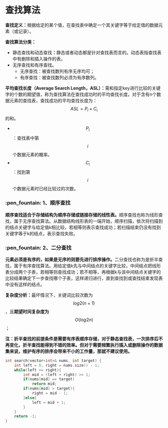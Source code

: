 # 查找算法

**查找定义：**&#x6839;据给定的某个值，在查找表中确定一个其关键字等于给定值的数据元素（或记录）。

**查找算法分类：**

* 静态查找和动态查&#x627E;**：**&#x9759;态或者动态都是针对查找表而言的。动态表指查找表中有删除和插入操作的表。
* 无序查找和有序查找。
  * 无序查找：被查找数列有序无序均可；
  * 有序查找：被查找数列必须为有序数列。

**平均查找长度（Average Search Length，ASL）：**&#x9700;和指定key进行比较的关键字的个数的期望值，称为查找算法在查找成功时的平均查找长度。对于含有n个数据元素的查找表，查找成功的平均查找长度为： $$ASL = P_i\times C_i$$ 的和。

* $$P_i$$ ：查找表中第 $$i$$ 个数据元素的概率。
* $$C_i$$ ：找到第 $$i$$ 个数据元素时已经比较过的次数。

### :pen\_fountain: 1、顺序查找

**顺序查找适合于存储结构为顺序存储或链接存储的线性表。**&#x987A;序查找也称为线形查找，属于无序查找算法。从数据结构线形表的一端开始，顺序扫描，依次将扫描到的结点关键字与给定值k相比较，若相等则表示查找成功；若扫描结束仍没有找到关键字等于k的结点，表示查找失败。

### :pen\_fountain: 2、二分查找

**元素必须是有序的，如果是无序的则要先进行排序操作。**&#x4E8C;分查找也称为是折半查找，属于有序查找算法。用给定值k先与中间结点的关键字比较，中间结点把线形表分成两个子表，若相等则查找成功；若不相等，再根据k与该中间结点关键字的比较结果确定下一步查找哪个子表，这样递归进行，直到查找到或查找结束发现表中没有这样的结点。

**复杂度分析：**&#x6700;坏情况下，关键词比较次数为 $$log2(n+1)$$ ，且**期望时间复杂度为** $$O(log2n)$$ ；

**注：折半查找的前提条件是需要有序表顺序存储，对于静态查找表，一次排序后不再变化，折半查找能得到不错的效率。但对于需要频繁执行插入或删除操作的数据集来说，维护有序的排序会带来不小的工作量，那就不建议使用。**

```cpp
int search(vector<int>& nums, int target) {
    int left = 0, right = nums.size() - 1;
    while(left <= right){
        int mid = (left + right) >> 1;
        if(nums[mid] == target)
            return mid;
        if(nums[mid] > target){
            right = mid - 1;
        }else{
            left = mid + 1;
        }
    }
    return -1;
}
```

